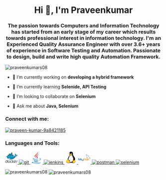 <h1 align="center">Hi 👋, I'm Praveenkumar</h1>
<h3 align="center">The passion towards Computers and Information Technology has started from an early stage of my career which results towards professional interest in information technology. I'm an Experienced Quality Assurance Engineer with over 3.6+ years of experience in Software Testing and Automation. Passionate to design, build and write high quality Automation Framework.</h3>

<p align="left"> <img src="https://komarev.com/ghpvc/?username=praveenkumars08&label=Profile%20views&color=0e75b6&style=flat" alt="praveenkumars08" /> </p>

- 🔭 I’m currently working on **developing a hybrid framework**

- 🌱 I’m currently learning **Selenide, API Testing**

- 👯 I’m looking to collaborate on **Selenium**

- 💬 Ask me about **Java, Selenium**

<h3 align="left">Connect with me:</h3>
<p align="left">
<a href="https://linkedin.com/in/praveen-kumar-9a8421185" target="blank"><img align="center" src="https://raw.githubusercontent.com/rahuldkjain/github-profile-readme-generator/master/src/images/icons/Social/linked-in-alt.svg" alt="praveen-kumar-9a8421185" height="30" width="40" /></a>
</p>

<h3 align="left">Languages and Tools:</h3>
<p align="left"> <a href="https://www.docker.com/" target="_blank" rel="noreferrer"> <img src="https://raw.githubusercontent.com/devicons/devicon/master/icons/docker/docker-original-wordmark.svg" alt="docker" width="40" height="40"/> </a> <a href="https://git-scm.com/" target="_blank" rel="noreferrer"> <img src="https://www.vectorlogo.zone/logos/git-scm/git-scm-icon.svg" alt="git" width="40" height="40"/> </a> <a href="https://www.java.com" target="_blank" rel="noreferrer"> <img src="https://raw.githubusercontent.com/devicons/devicon/master/icons/java/java-original.svg" alt="java" width="40" height="40"/> </a> <a href="https://www.jenkins.io" target="_blank" rel="noreferrer"> <img src="https://www.vectorlogo.zone/logos/jenkins/jenkins-icon.svg" alt="jenkins" width="40" height="40"/> </a> <a href="https://www.linux.org/" target="_blank" rel="noreferrer"> <img src="https://raw.githubusercontent.com/devicons/devicon/master/icons/linux/linux-original.svg" alt="linux" width="40" height="40"/> </a> <a href="https://www.mysql.com/" target="_blank" rel="noreferrer"> <img src="https://raw.githubusercontent.com/devicons/devicon/master/icons/mysql/mysql-original-wordmark.svg" alt="mysql" width="40" height="40"/> </a> <a href="https://postman.com" target="_blank" rel="noreferrer"> <img src="https://www.vectorlogo.zone/logos/getpostman/getpostman-icon.svg" alt="postman" width="40" height="40"/> </a> <a href="https://www.selenium.dev" target="_blank" rel="noreferrer"> <img src="https://raw.githubusercontent.com/detain/svg-logos/780f25886640cef088af994181646db2f6b1a3f8/svg/selenium-logo.svg" alt="selenium" width="40" height="40"/> </a> </p>

<p><img align="left" src="https://github-readme-stats.vercel.app/api/top-langs?username=praveenkumars08&show_icons=true&locale=en&layout=compact" alt="praveenkumars08" /></p>

<p>&nbsp;<img align="center" src="https://github-readme-stats.vercel.app/api?username=praveenkumars08&show_icons=true&locale=en" alt="praveenkumars08" /></p>
